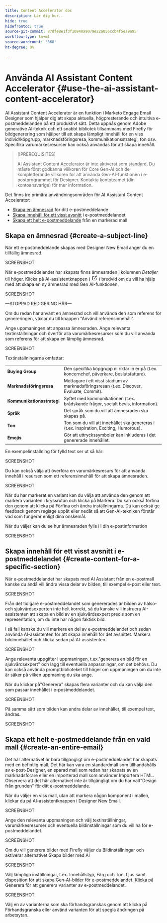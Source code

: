 ```yaml
---
title: Content Accelerator doc
description: Lär dig hur..
hide: true
hidefromtoc: true
source-git-commit: 87dfe8e1f3f10940a9079e22a056ccb4f5ea9a95
workflow-type: tm+mt
source-wordcount: '868'
ht-degree: 0%

---
```


# Använda AI Assistant Content Accelerator {#use-the-ai-assistant-content-accelerator}

AI Assistant Content Accelerator är en funktion i Marketo Engage Email Designer som hjälper dig att skapa aktuella, högpresterande och intuitiva e-postmeddelanden på ett produktivt sätt. Detta uppnås genom Adobe generative AI-teknik och ett snabbt bibliotek tillsammans med Firefly för bildgenerering som hjälper till att skapa lämpligt innehåll för en viss individ/köpgrupp, marknadsföringsresa, kommunikationsstrategi, ton osv. Specifika varumärkesresurser kan också användas för att skapa innehåll.

>[!PREREQUISITES]
>
>AI Assistant Content Accelerator är inte aktiverat som standard. Du måste först godkänna villkoren för Core Gen-AI och de kompletterande villkoren för att använda Gen-AI-funktionen i e-postprogrammet för Designer. Kontakta kontoteamet (din kontoansvarige) för mer information.

Det finns tre primära användningsområden för AI Assistant Content Accelerator:

* [Skapa en ämnesrad](#create-a-subject-line) för ditt e-postmeddelande
* [Skapa innehåll för ett visst avsnitt](#create-content-for-a-specific-section) i e-postmeddelandet
* [Skapa ett helt e-postmeddelande](#create-an-entire-email) från en markerad mall

## Skapa en ämnesrad {#create-a-subject-line}

När ett e-postmeddelande skapas med Designer New Email anger du en tillfällig ämnesrad.

SCREENSHOT

När e-postmeddelandet har skapats finns ämnesraden i kolumnen _Detaljer_ till höger. Klicka på AI-assistentknappen ( ![Filterikon](assets/icon-ai-assistant.png) ) bredvid om du vill ha hjälp med att skapa en ny ämnesrad med Gen AI-funktionen.

SCREENSHOT

—STOPPAD REDIGERING HÄR—

Om du redan har använt en ämnesrad och vill använda den som referens för genereringen, växlar du till knappen &quot;Använd referensinnehåll&quot;.

Ange uppmaningen att anpassa ämnesraden. Ange relevanta textinställningar och överför alla varumärkesresurser som du vill använda som referens för att skapa en lämplig ämnesrad.

SCREENSHOT

Textinställningarna omfattar:

<table><tbody>
  <tr>
    <td><b>Buying Group</b></td>
    <td>Den specifika köpgrupp ni riktar in er på (t.ex. koncernchef, påverkare, beslutsfattare).</td>
  </tr>
  <tr>
    <td><b>Marknadsföringsresa</b></td>
    <td>Mottagare i ett visst stadium av marknadsföringsresan (t.ex. Discover, Evaluate, Commit).</td>
  </tr>
  <tr>
    <td><b>Kommunikationsstrategi</b></td>
    <td>Syftet med kommunikationen (t.ex. brådskande frågor, socialt bevis, information).</td>
  </tr>
  <tr>
    <td><b>Språk</b></td>
    <td>Det språk som du vill att ämnesraden ska skapas på.</td>
  </tr>
  <tr>
    <td><b>Ton</b></td>
    <td>Ton som du vill att innehållet ska genereras i (t.ex. Inspiration, Exciting, Humorous).</td>
  </tr>
  <tr>
    <td><b>Emojis</b></td>
    <td>Gör att uttryckssymboler kan inkluderas i det genererade innehållet.</td>
  </tr>
</tbody>
</table>

En exempelinställning för fylld text ser ut så här:

SCREENSHOT

Du kan också välja att överföra en varumärkesresurs för att använda innehåll i resursen som ett referensinnehåll för att skapa ämnesraden.

SCREENSHOT

När du har markerat en variant kan du välja att använda den genom att markera varianten i kryssrutan och klicka på Markera. Du kan också förfina den genom att klicka på Förfina och ändra inställningarna. Du kan också ge feedback genom reglage uppåt eller nedåt så att Gen-AI-tekniken förstår vad som fungerar enligt dina önskemål.

När du väljer kan du se hur ämnesraden fylls i i din e-postinformation

SCREENSHOT

## Skapa innehåll för ett visst avsnitt i e-postmeddelandet {#create-content-for-a-specific-section}

När e-postmeddelandet har skapats med AI Assistant från en e-postmall kanske du ändå vill ändra vissa delar av bilden, till exempel e-post eller text.

SCREENSHOT

Från det tidigare e-postmeddelandet som genererades är bilden av hälso- och sjukvårdsexperten inte helt korrekt, så du kanske vill instruera AI-assistenten att skapa en bild av en sjukvårdsexpert precis som en representation, om du inte har någon faktisk bild.

I så fall kanske du vill markera en del av e-postmeddelandet och sedan använda AI-assistenten för att skapa innehåll för det avsnittet. Markera bildinnehållet och klicka sedan på AI-assistenten.

SCREENSHOT

Ange relevanta uppgifter i uppmaningen, t.ex.&quot;generera en bild för en sjukvårdsexpert&quot; och lägg till eventuella anpassningar, om det behövs. Du kan också använda promptbiblioteket till höger om uppmaningen om du inte är säker på vilken uppmaning du ska ange.

När du klickar på&quot;Generera&quot; skapas flera varianter och du kan välja den som passar innehållet i e-postmeddelandet.

SCREENSHOT

På samma sätt som bilden kan andra delar av innehållet, till exempel text, ändras.

SCREENSHOT

## Skapa ett helt e-postmeddelande från en vald mall {#create-an-entire-email}

Det här alternativet är bara tillgängligt om e-postmeddelandet har skapats med en befintlig mall. Det här kan vara en standardmall som tillhandahålls av e-post-Designer, en sparad mall som redan har skapats av en marknadsförare eller en importerad mall som använder Importera HTML. Observera att det här alternativet inte är tillgängligt om du har valt&quot;Design från grunden&quot; för ditt e-postmeddelande.

När du väljer en viss mall, utan att markera någon komponent i mallen, klickar du på AI-assistentknappen i Designer New Email.

SCREENSHOT

Ange den relevanta uppmaningen och välj textinställningar, varumärkesresurser och eventuella bildinställningar som du vill ha för e-postmeddelandet.

SCREENSHOT

Om du vill generera bilder med Firefly väljer du Bildinställningar och aktiverar alternativet Skapa bilder med AI

SCREENSHOT

Välj lämpliga inställningar, t.ex. Innehållstyp, Färg och Ton, Ljus samt disposition för att skapa Gen-AI-bilder för e-postmeddelandet. Klicka på Generera för att generera varianter av e-postmeddelandet.

SCREENSHOT

Välj en av varianterna som ska förhandsgranskas genom att klicka på Förhandsgranska eller använd varianten för att spegla ändringen på arbetsytan.
